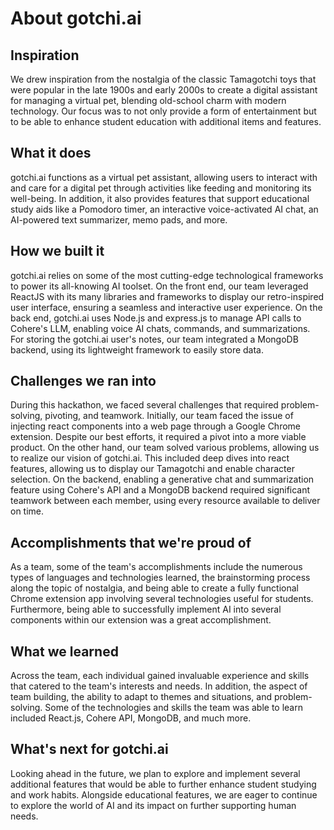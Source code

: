 # About gotchi.ai
## Inspiration
We drew inspiration from the nostalgia of the classic Tamagotchi toys that were popular in the late 1900s and early 2000s to create a digital assistant for managing a virtual pet, blending old-school charm with modern technology. Our focus was to not only provide a form of entertainment but to be able to enhance student education with additional items and features.

## What it does
gotchi.ai functions as a virtual pet assistant, allowing users to interact with and care for a digital pet through activities like feeding and monitoring its well-being. In addition, it also provides features that support educational study aids like a Pomodoro timer, an interactive voice-activated AI chat, an AI-powered text summarizer, memo pads, and more.

## How we built it
gotchi.ai relies on some of the most cutting-edge technological frameworks to power its all-knowing AI toolset. On the front end, our team leveraged ReactJS with its many libraries and frameworks to display our retro-inspired user interface, ensuring a seamless and interactive user experience. On the back end, gotchi.ai uses Node.js and express.js to manage API calls to Cohere's LLM, enabling voice AI chats, commands, and summarizations. For storing the gotchi.ai user's notes, our team integrated a MongoDB backend, using its lightweight framework to easily store data.

## Challenges we ran into
During this hackathon, we faced several challenges that required problem-solving, pivoting, and teamwork. Initially, our team faced the issue of injecting react components into a web page through a Google Chrome extension. Despite our best efforts, it required a pivot into a more viable product. On the other hand, our team solved various problems, allowing us to realize our vision of gotchi.ai. This included deep dives into react features, allowing us to display our Tamagotchi and enable character selection. On the backend, enabling a generative chat and summarization feature using Cohere's API and a MongoDB backend required significant teamwork between each member, using every resource available to deliver on time.

## Accomplishments that we're proud of
As a team, some of the team's accomplishments include the numerous types of languages and technologies learned, the brainstorming process along the topic of nostalgia, and being able to create a fully functional Chrome extension app involving several technologies useful for students. Furthermore, being able to successfully implement AI into several components within our extension was a great accomplishment.

## What we learned
Across the team, each individual gained invaluable experience and skills that catered to the team's interests and needs. In addition, the aspect of team building, the ability to adapt to themes and situations, and problem-solving. Some of the technologies and skills the team was able to learn included React.js, Cohere API, MongoDB, and much more.

## What's next for gotchi.ai
Looking ahead in the future, we plan to explore and implement several additional features that would be able to further enhance student studying and work habits. Alongside educational features, we are eager to continue to explore the world of AI and its impact on further supporting human needs.
